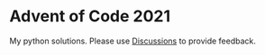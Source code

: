 # Advent of Code 2021
My python solutions. Please use [Discussions](https://github.com/Mu-adventofcode/2021/discussions) to provide feedback.
